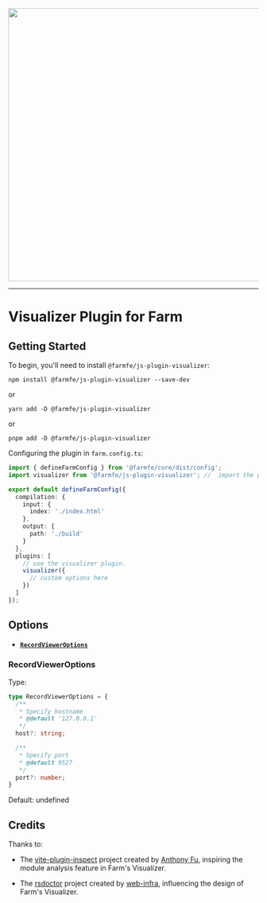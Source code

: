 <div align="center">
  <a href="https://github.com/farm-fe/farm">
    <img src="../../assets/logo.png" width="550" />
  </a>
</div>

---

# Visualizer Plugin for Farm

## Getting Started

To begin, you'll need to install `@farmfe/js-plugin-visualizer`:

```console
npm install @farmfe/js-plugin-visualizer --save-dev
```

or

```console
yarn add -D @farmfe/js-plugin-visualizer
```

or

```console
pnpm add -D @farmfe/js-plugin-visualizer
```

Configuring the plugin in `farm.config.ts`:

```ts
import { defineFarmConfig } from '@farmfe/core/dist/config';
import visualizer from '@farmfe/js-plugin-visualizer'; //  import the plugin

export default defineFarmConfig({
  compilation: {
    input: {
      index: './index.html'
    },
    output: {
      path: './build'
    }
  },
  plugins: [
    // use the visualizer plugin.
    visualizer({
      // custom options here
    })
  ]
});
```

## Options

- **[`RecordViewerOptions`](#RecordViewerOptions)**

### RecordViewerOptions

Type:

```ts
type RecordViewerOptions = {
  /**
   * Specify hostname
   * @default '127.0.0.1'
   */
  host?: string;

  /**
   * Specify port
   * @default 9527
   */
  port?: number;
}
```

Default: undefined

## Credits

Thanks to:

- The [vite-plugin-inspect](https://github.com/antfu/vite-plugin-inspect) project created by [Anthony Fu](https://github.com/antfu), inspiring the module analysis feature in Farm's Visualizer.

- The [rsdoctor](https://github.com/web-infra-dev/rsdoctor) project created by [web-infra](https://github.com/web-infra-dev), influencing the design of Farm's Visualizer.